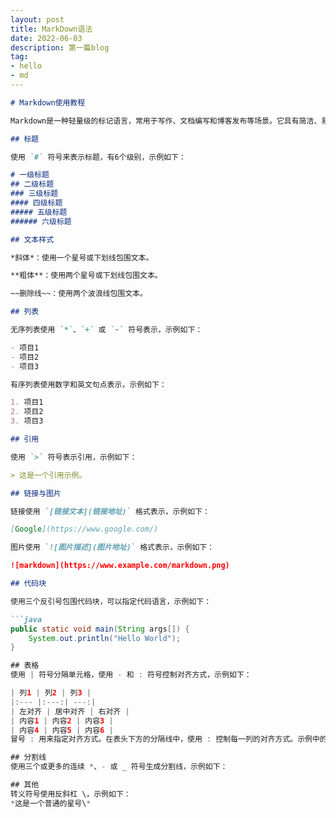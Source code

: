 ```yaml
---
layout: post
title: MarkDown语法
date: 2022-06-03
description: 第一篇blog
tag:
- hello
- md
---
```


```markdown
# Markdown使用教程

Markdown是一种轻量级的标记语言，常用于写作、文档编写和博客发布等场景。它具有简洁、易读、易写的特点，同时又能够快速转换为HTML等格式。下面是一些常用的markdown语法及示例。

## 标题

使用 `#` 符号来表示标题，有6个级别，示例如下：

# 一级标题
## 二级标题
### 三级标题
#### 四级标题
##### 五级标题
###### 六级标题

## 文本样式

*斜体*：使用一个星号或下划线包围文本。

**粗体**：使用两个星号或下划线包围文本。

~~删除线~~：使用两个波浪线包围文本。

## 列表

无序列表使用 `*`、`+` 或 `-` 符号表示，示例如下：

- 项目1
- 项目2
- 项目3

有序列表使用数字和英文句点表示，示例如下：

1. 项目1
2. 项目2
3. 项目3

## 引用

使用 `>` 符号表示引用，示例如下：

> 这是一个引用示例。

## 链接与图片

链接使用 `[链接文本](链接地址)` 格式表示，示例如下：

[Google](https://www.google.com/)

图片使用 `![图片描述](图片地址)` 格式表示，示例如下：

![markdown](https://www.example.com/markdown.png)

## 代码块

使用三个反引号包围代码块，可以指定代码语言，示例如下：

```java
public static void main(String args[]) {
    System.out.println("Hello World");
}

## 表格
使用 | 符号分隔单元格，使用 - 和 : 符号控制对齐方式，示例如下：

| 列1 | 列2 | 列3 |
|:--- |:---:| ---:|
| 左对齐 | 居中对齐 | 右对齐 |
| 内容1 | 内容2 | 内容3 |
| 内容4 | 内容5 | 内容6 |
冒号 : 用来指定对齐方式。在表头下方的分隔线中，使用 : 控制每一列的对齐方式。示例中的表头对齐方式为左对齐、居中对齐和右对齐。

## 分割线
使用三个或更多的连续 *、- 或 _ 符号生成分割线，示例如下：

## 其他
转义符号使用反斜杠 \，示例如下：
*这是一个普通的星号\*

```